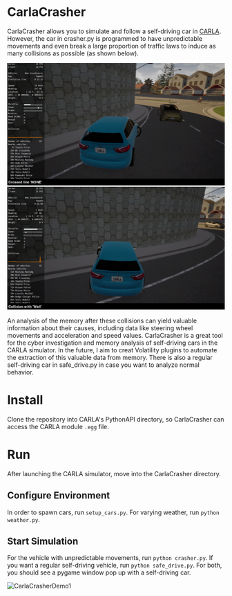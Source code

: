 # CarlaCrasher
CarlaCrasher allows you to simulate and follow a self-driving car in [CARLA](https://www.carla.org). However, the car in crasher.py is programmed to have unpredictable movements and even break a large proportion of traffic laws to induce as many collisions as possible (as shown below). 

![CarlaCrasherDemo1](images/ccdemo1.png)
![CarlaCrasherDemo1](images/ccdemo2.png)

An analysis of the memory after these collisions can yield valuable information about their causes, including data like steering wheel movements and acceleration and speed values. CarlaCrasher is a great tool for the cyber investigation and memory analysis of self-driving cars in the CARLA simulator. In the future, I aim to creat Volatility plugins to automate the extraction of this valuable data from memory. There is also a regular self-driving car in safe_drive.py in case you want to analyze normal behavior.

# Install
Clone the repository into CARLA's PythonAPI directory, so CarlaCrasher can access the CARLA module `.egg` file.

# Run
After launching the CARLA simulator, move into the CarlaCrasher directory. 
## Configure Environment
In order to spawn cars, run `setup_cars.py`. For varying weather, run `python weather.py`. 
## Start Simulation
For the vehicle with unpredictable movements, run `python crasher.py`. If you want a regular self-driving vehicle, run `python safe_drive.py`. For both, you should see a pygame window pop up with a self-driving car.

![CarlaCrasherDemo1](images/crasher_demo.gif)
